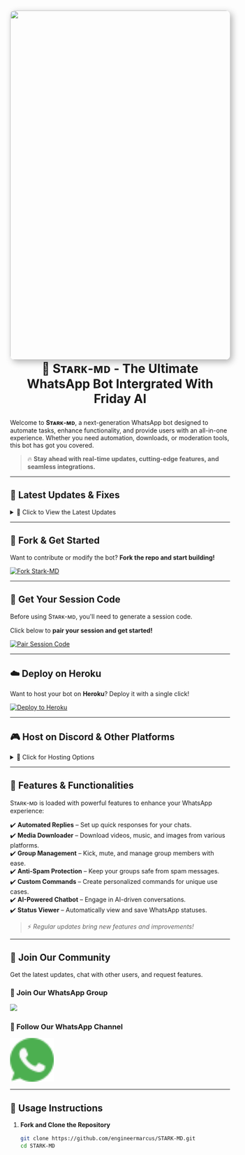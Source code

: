 <a><img height="800" width="800" style="float: right; box-shadow: 5px 5px 15px rgba(0, 0, 0, 0.3); border-radius: 10px;" src='https://files.catbox.moe/6muqoo.jpg'/></a>

# <p align="center">🚀 Sᴛᴀʀᴋ-ᴍᴅ - The Ultimate WhatsApp Bot Intergrated With Friday AI</p>

Welcome to **Sᴛᴀʀᴋ-ᴍᴅ**, a next-generation WhatsApp bot designed to automate tasks, enhance functionality, and provide users with an all-in-one experience. Whether you need automation, downloads, or moderation tools, this bot has got you covered.  

> 🔥 **Stay ahead with real-time updates, cutting-edge features, and seamless integrations.**  

---

## 🌟 Latest Updates & Fixes  

<details>
<summary>🚀 Click to View the Latest Updates</summary>

- ✅ **All Downloaders are now fully operational!** No more broken links or failed downloads.  
- ⚡ **Optimized performance for better speed and efficiency.** Experience smooth and lag-free interactions.  
- 🛠 **Bug fixes & stability improvements** to ensure a seamless user experience.  

</details>

---

## 🍴 Fork & Get Started

Want to contribute or modify the bot? **Fork the repo and start building!**  

<a href="https://github.com/engineermarcus/STARK-MD/fork">
  <img src="https://img.shields.io/badge/FORK%20NOW-red?style=for-the-badge" alt="Fork Stark-MD">
</a>

---

## 🔑 Get Your Session Code  

Before using Sᴛᴀʀᴋ-ᴍᴅ, you'll need to generate a session code.  

Click below to **pair your session and get started!**  

<a href="https://neiman-tech.onrender.com/code">
  <img src="https://img.shields.io/badge/Get%20Session%20Code-white?style=for-the-badge" alt="Pair Session Code">
</a>

---

## ☁️ Deploy on Heroku  

Want to host your bot on **Heroku**? Deploy it with a single click!  

[![Deploy to Heroku](https://www.herokucdn.com/deploy/button.svg)](https://dashboard.heroku.com/new?button-url=https://github.com/engineermarcus/START-MD&template=https://github.com/engineermarcus/START-MD.git)

---

## 🎮 Host on Discord & Other Platforms  

<details>
<summary>📡 Click for Hosting Options</summary>

- **Download Necessary Files**  
  <a href="https://github.com/engineermarcus/START-MD/archive/refs/heads/main.zip">
    <img src="https://img.shields.io/badge/Download%20Files-yellow?style=for-the-badge" alt="Download Stark-MD">
  </a>

- **Deploy on Cloud Hosting Services**  
  <a href="https://bot-hosting.net/?aff=1259151615210819614">
    <img src="https://img.shields.io/badge/Signup%20&%20Deploy-gold?style=for-the-badge" alt="Deploy on Bot Hosting">
  </a>

</details>

---

## 🤖 Features & Functionalities  

Sᴛᴀʀᴋ-ᴍᴅ is loaded with powerful features to enhance your WhatsApp experience:  

✔️ **Automated Replies** – Set up quick responses for your chats.  
✔️ **Media Downloader** – Download videos, music, and images from various platforms.  
✔️ **Group Management** – Kick, mute, and manage group members with ease.  
✔️ **Anti-Spam Protection** – Keep your groups safe from spam messages.  
✔️ **Custom Commands** – Create personalized commands for unique use cases.  
✔️ **AI-Powered Chatbot** – Engage in AI-driven conversations.  
✔️ **Status Viewer** – Automatically view and save WhatsApp statuses.  

> ⚡ *Regular updates bring new features and improvements!*

---

## 🔗 Join Our Community  

Get the latest updates, chat with other users, and request features.  

### **👥 Join Our WhatsApp Group**  
<a href="https://chat.whatsapp.com/D0vchSlEREW3xHrAMo5p6Y" target="_blank">
  <img src="https://img.shields.io/badge/Join%20Our%20WhatsApp%20Group-25D366?style=for-the-badge&logo=whatsapp&logoColor=white" />
</a>

### **📢 Follow Our WhatsApp Channel**  
<a href="https://whatsapp.com/channel/0029Vb9EZIl60eBdl8fIY10p">
  <img src="https://raw.githubusercontent.com/PikaBotz/My_Personal_Space/main/Images/AnyaBot_pics/Anya_v2/Whatsapp.svg" alt="WhatsApp Channel" width="100">
</a>

---

## 📜 Usage Instructions  

1. **Fork and Clone the Repository**  
   ```sh
   git clone https://github.com/engineermarcus/STARK-MD.git
   cd STARK-MD
